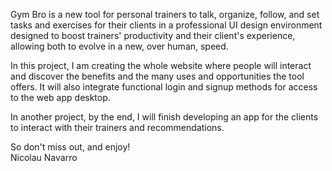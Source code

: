 Gym Bro is a new tool for personal trainers to talk, organize, follow, and set tasks and exercises for their clients in a professional UI design environment designed to boost trainers' productivity and their client's experience, allowing both to evolve in a new, over human, speed.

In this project, I am creating the whole website where people will interact and discover the benefits and the many uses and opportunities the tool offers. It will also integrate functional login and signup methods for access to the web app desktop.

In another project, by the end, I will finish developing an app for the clients to interact with their trainers and recommendations.

So don't miss out, and enjoy!<br>
Nicolau Navarro
